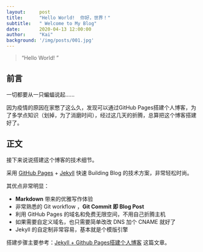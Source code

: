 ```yaml
---
layout:     post
title:      "Hello World!  你好，世界！"
subtitle:   " Welcome to My Blog"
date:       2020-04-13 12:00:00
author:     "Kai"
background: '/img/posts/001.jpg'
---
```


> “Hello World! ”


## 前言

一切都要从一只蝙蝠说起......

因为疫情的原因在家憋了这么久，发现可以通过GitHub Pages搭建个人博客，为了多学点知识（划掉，为了消磨时间），经过这几天的折腾，总算把这个博客搭建好了。

## 正文

接下来说说搭建这个博客的技术细节。  

采用 [GitHub Pages](https://pages.github.com/) + [Jekyll](http://jekyllrb.com/) 快速 Building Blog 的技术方案，非常轻松时尚。

其优点非常明显：

* **Markdown** 带来的优雅写作体验
* 非常熟悉的 Git workflow ，**Git Commit 即 Blog Post**
* 利用 GitHub Pages 的域名和免费无限空间，不用自己折腾主机
* 如果需要自定义域名，也只需要简单改改 DNS 加个 CNAME 就好了
* Jekyll 的自定制非常容易，基本就是个模版引擎

搭建步骤主要参考：[Jekyll + Github Pages搭建个人博客](http://www.imooc.com/article/289865) 这篇文章。

